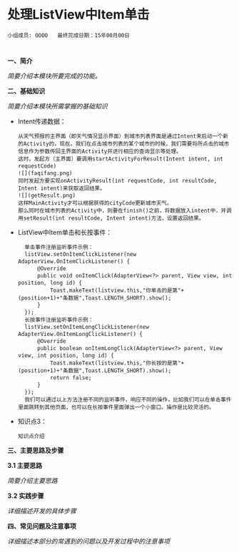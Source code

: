 # 处理ListView中Item单击


    小组成员: OOOO   最终完成日期：15年00月00日
# 

**一、简介**

*简要介绍本模块所要完成的功能。*

**二、基础知识**

*简要介绍本模块所需掌握的基础知识*
   
* Intent传递数据：

      从天气预报的主界面（即天气情况显示界面）到城市列表界面是通过Intent来启动一个新的Activity的，现在，我们在点击城市列表的某个城市的时候，我们需要将所点击的城市信息作为参数传回主界面的Activity并进行相应的查询显示等处理。
      这时，发起方（主界面）要调用startActivityForResult(Intent intent, int requestCode)
      ![](faqifang.png)
      同时发起方要实现onActivityResult(int requestCode, int resultCode, Intent intent)来获取返回结果。
      ![](getResult.png)
      这样MainActivity才可以根据获得的cityCode更新城市天气。
      那么同时在城市列表的Activity中，则要在finish()之前，将数据放入intent中，并调用setResult(int resultCode, Intent intent)方法，设置返回结果。

* ListView中Item单击和长按事件：

        单击事件注册监听事件示例：
        listView.setOnItemClickListener(new AdapterView.OnItemClickListener() {
            @Override
            public void onItemClick(AdapterView<?> parent, View view, int position, long id) {
                Toast.makeText(listview.this,"你单击的是第"+(position+1)+"条数据",Toast.LENGTH_SHORT).show();
            }
        });
        长按事件注册监听事件示例：
        listView.setOnItemLongClickListener(new AdapterView.OnItemLongClickListener() {
            @Override
            public boolean onItemLongClick(AdapterView<?> parent, View view, int position, long id) {
                Toast.makeText(listview.this,"你长按的是第"+(position+1)+"条数据",Toast.LENGTH_SHORT).show();
                return false;
            }
        });
        我们可以通过以上方法注册不同的监听事件，响应不同的操作，比如我们可以在单击事件里面跳转到其他页面，也可以在长按事件里面弹出一个小窗口。操作是比较灵活的。


* 知识点3：

      知识点介绍


   

**三、主要思路及步骤**

**3.1 主要思路**

*简要介绍主要思路*

**3.2 实践步骤**

*详细描述开发的具体步骤*

**四、常见问题及注意事项**

*详细描述本部分的常遇到的问题以及开发过程中的注意事项*
